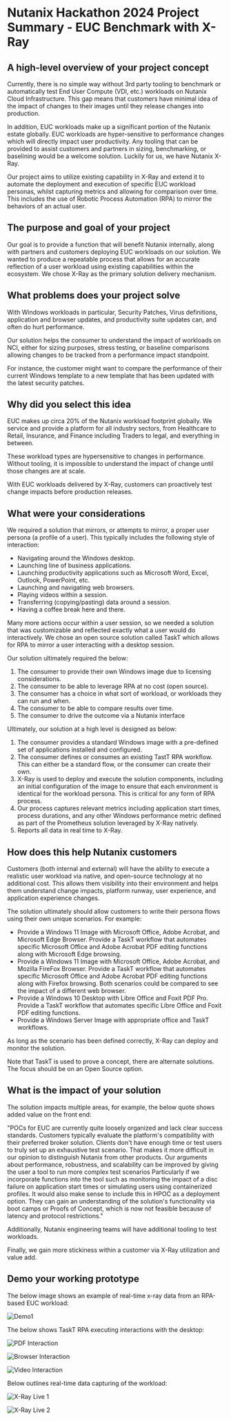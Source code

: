 # Nutanix Hackathon 2024 Project Summary - EUC Benchmark with X-Ray

## A high-level overview of your project concept

Currently, there is no simple way without 3rd party tooling to benchmark or automatically test End User Compute (VDI, etc.) workloads on Nutanix Cloud Infrastructure. This gap means that customers have minimal idea of the impact of changes to their images until they release changes into production.

In addition, EUC workloads make up a significant portion of the Nutanix estate globally. EUC workloads are hyper-sensitive to performance changes which will directly impact user productivity. Any tooling that can be provided to assist customers and partners in sizing, benchmarking, or baselining would be a welcome solution. Luckily for us, we have Nutanix X-Ray.

Our project aims to utilize existing capability in X-Ray and extend it to automate the deployment and execution of specific EUC workload personas, whilst capturing metrics and allowing for comparison over time. This includes the use of Robotic Process Automation (RPA) to mirror the behaviors of an actual user.

## The purpose and goal of your project

Our goal is to provide a function that will benefit Nutanix internally, along with partners and customers deploying EUC workloads on our solution. We wanted to produce a repeatable process that allows for an accurate reflection of a user workload using existing capabilities within the ecosystem. We chose X-Ray as the primary solution delivery mechanism.

## What problems does your project solve

With Windows workloads in particular, Security Patches, Virus definitions, application and browser updates, and productivity suite updates can, and often do hurt performance.

Our solution helps the consumer to understand the impact of workloads on NCI, either for sizing purposes, stress testing, or baseline comparisons allowing changes to be tracked from a performance impact standpoint.

For instance, the customer might want to compare the performance of their current Windows template to a new template that has been updated with the latest security patches.

## Why did you select this idea

EUC makes up circa 20% of the Nutanix workload footprint globally. We service and provide a platform for all industry sectors, from Healthcare to Retail, Insurance, and Finance including Traders to legal, and everything in between.

These workload types are hypersensitive to changes in performance. Without tooling, it is impossible to understand the impact of change until those changes are at scale. 

With EUC workloads delivered by X-Ray, customers can proactively test change impacts before production releases.

## What were your considerations

We required a solution that mirrors, or attempts to mirror, a proper user persona (a profile of a user). This typically includes the following style of interaction:

-  Navigating around the Windows desktop.
-  Launching line of business applications.
-  Launching productivity applications such as Microsoft Word, Excel, Outlook, PowerPoint, etc.
-  Launching and navigating web browsers.
-  Playing videos within a session.
-  Transferring (copying/pasting) data around a session.
-  Having a coffee break here and there.
 
Many more actions occur within a user session, so we needed a solution that was customizable and reflected exactly what a user would do interactively. We chose an open source solution called TaskT which allows for RPA to mirror a user interacting with a desktop session.

Our solution ultimately required the below:

1. The consumer to provide their own Windows image due to licensing considerations.
2. The consumer to be able to leverage RPA at no cost (open source).
3. The consumer has a choice in what sort of workload, or workloads they can run and when.
4. The consumer to be able to compare results over time.
5. The consumer to drive the outcome via a Nutanix interface

Ultimately, our solution at a high level is designed as below:

1. The consumer provides a standard Windows image with a pre-defined set of applications installed and configured.
2. The consumer defines or consumes an existing TastT RPA workflow. This can either be a standard flow, or the consumer can create their own.
3. X-Ray is used to deploy and execute the solution components, including an initial configuration of the image to ensure that each environment is identical for the workload persona. This is critical for any form of RPA process.
4. Our process captures relevant metrics including application start times, process durations, and any other Windows performance metric defined as part of the Prometheus solution leveraged by X-Ray natively.
5. Reports all data in real time to X-Ray.

## How does this help Nutanix customers

Customers (both internal and external) will have the ability to execute a realistic user workload via native, and open-source technology at no additional cost. This allows them visibility into their environment and helps them understand change impacts, platform runway, user experience, and application experience changes.

The solution ultimately should allow customers to write their persona flows using their own unique scenarios. For example:

-  Provide a Windows 11 Image with Microsoft Office, Adobe Acrobat, and Microsoft Edge Browser. Provide a TaskT workflow that automates specific Microsoft Office and Adobe Acrobat PDF editing functions along with Microsoft Edge browsing.
-  Provide a Windows 11 Image with Microsoft Office, Adobe Acrobat, and Mozilla FireFox Browser. Provide a TaskT workflow that automates specific Microsoft Office and Adobe Acrobat PDF editing functions along with Firefox browsing. Both scenarios could be compared to see the impact of a different web browser.
-  Provide a Windows 10 Desktop with Libre Office and Foxit PDF Pro. Provide a TaskT workflow that automates specific Libre Office and Foxit PDF editing functions.
-  Provide a Windows Server Image with appropriate office and TaskT workflows.

As long as the scenario has been defined correctly, X-Ray can deploy and monitor the solution.

Note that TaskT is used to prove a concept, there are alternate solutions. The focus should be on an Open Source option.

## What is the impact of your solution

The solution impacts multiple areas, for example, the below quote shows added value on the front end:

"POCs for EUC are currently quite loosely organized and lack clear success standards. Customers typically evaluate the platform's compatibility with their preferred broker solution. Clients don't have enough time or test users to truly set up an exhaustive test scenario. That makes it more difficult in our opinion to distinguish Nutanix from other products. Our arguments about performance, robustness, and scalability can be improved by giving the user a tool to run more complex test scenarios Particularly if we incorporate functions into the tool such as monitoring the impact of a disc failure on application start times or simulating users using containerized profiles. It would also make sense to include this in HPOC as a deployment option. They can gain an understanding of the solution's functionality via boot camps or Proofs of Concept, which is now not feasible because of latency and protocol restrictions."

Additionally, Nutanix engineering teams will have additional tooling to test workloads.

Finally, we gain more stickiness within a customer via X-Ray utilization and value add.

## Demo your working prototype

 <!--TBD-->

The below image shows an example of real-time x-ray data from an RPA-based EUC workload:

![Demo1](x-ray-result-summary-demo0-1.png)

The below shows TaskT RPA executing interactions with the desktop:

![PDF Interaction](workload-pdf-interaction-real-time-1.png)

![Browser Interaction](workload-browser-interaction-real-time-1.png)

![Video Interaction](workload-video-interaction-real-time-1.png)

Below outlines real-time data capturing of the workload:

![X-Ray Live 1](x-ray-progress-demo0-1.png)

![X-Ray Live 2](x-ray-progress-demo0-2.png)
